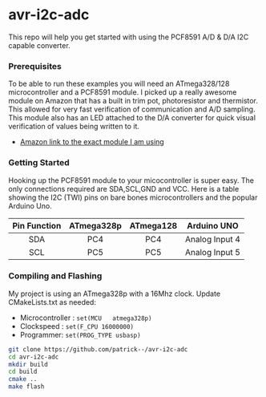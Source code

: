 avr-i2c-adc
===========

This repo will help you get started with using the PCF8591 A/D & D/A I2C capable converter. 


### Prerequisites
To be able to run these examples you will need an ATmega328/128 microcontroller and a PCF8591 module. I picked up a really awesome module on Amazon that has a built in trim pot, photoresistor and thermistor. This allowed for very fast verification of communication and A/D sampling. This module also has an LED attached to the D/A converter for quick visual verification of values being written to it.

* [Amazon link to the exact module I am using](http://www.amazon.com/gp/product/B00BXX4UWC/ref=oh_aui_detailpage_o01_s00?ie=UTF8&psc=1)

### Getting Started
Hooking up the PCF8591 module to your micocontroller is super easy. The only connections required are SDA,SCL,GND and VCC. Here is a table showing the I2C (TWI) pins on bare bones microcontrollers and the popular Arduino Uno.

| Pin Function  | ATmega328p    | ATmega128   | Arduino UNO |
|:---------------:|:---------------:|:------------:|:-----------------------------------:|
| SDA    | PC4   | PC4  | Analog Input 4     |
| SCL  | PC5   | PC5  | Analog Input 5    |



### Compiling and Flashing

My project is using an ATmega328p with a 16Mhz clock. Update CMakeLists.txt as needed:

  * Microcontroller : `set(MCU   atmega328p)`
  * Clockspeed : `set(F_CPU 16000000)`
  * Programmer: `set(PROG_TYPE usbasp)`


```sh
git clone https://github.com/patrick--/avr-i2c-adc
cd avr-i2c-adc
mkdir build
cd build
cmake ..
make flash
